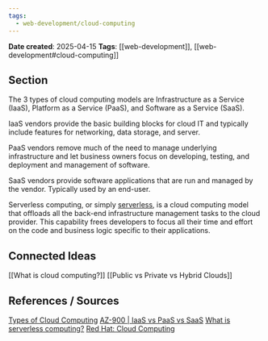 ```yaml
---
tags:
  - web-development/cloud-computing
---
```


**Date created**: 2025-04-15
**Tags**: [[web-development]], [[web-development#cloud-computing]]

## Section

The 3 types of cloud computing models are Infrastructure as a Service (IaaS), Platform as a Service (PaaS), and Software as a Service (SaaS).

IaaS vendors provide the basic building blocks for cloud IT and typically include features for networking, data storage, and server.

PaaS vendors remove much of the need to manage underlying infrastructure and let business owners focus on developing, testing, and deployment and management of software.

SaaS vendors provide software applications that are run and managed by the vendor. Typically used by an end-user.

Serverless computing, or simply [serverless](https://www.ibm.com/think/topics/serverless), is a cloud computing model that offloads all the back-end infrastructure management tasks to the cloud provider. This capability frees developers to focus all their time and effort on the code and business logic specific to their applications.


## Connected Ideas

[[What is cloud computing?]]
[[Public vs Private vs Hybrid Clouds]]

## References / Sources

[Types of Cloud Computing](https://aws.amazon.com/types-of-cloud-computing/?nc1=h_ls)
[AZ-900 | IaaS vs PaaS vs SaaS](https://www.youtube.com/watch?v=9CVBohl6w0Q)
[What is serverless computing?](https://www.ibm.com/think/topics/serverless)
[Red Hat: Cloud Computing](https://www.redhat.com/en/topics/cloud-computing/public-cloud-vs-private-cloud-and-hybrid-cloud)
